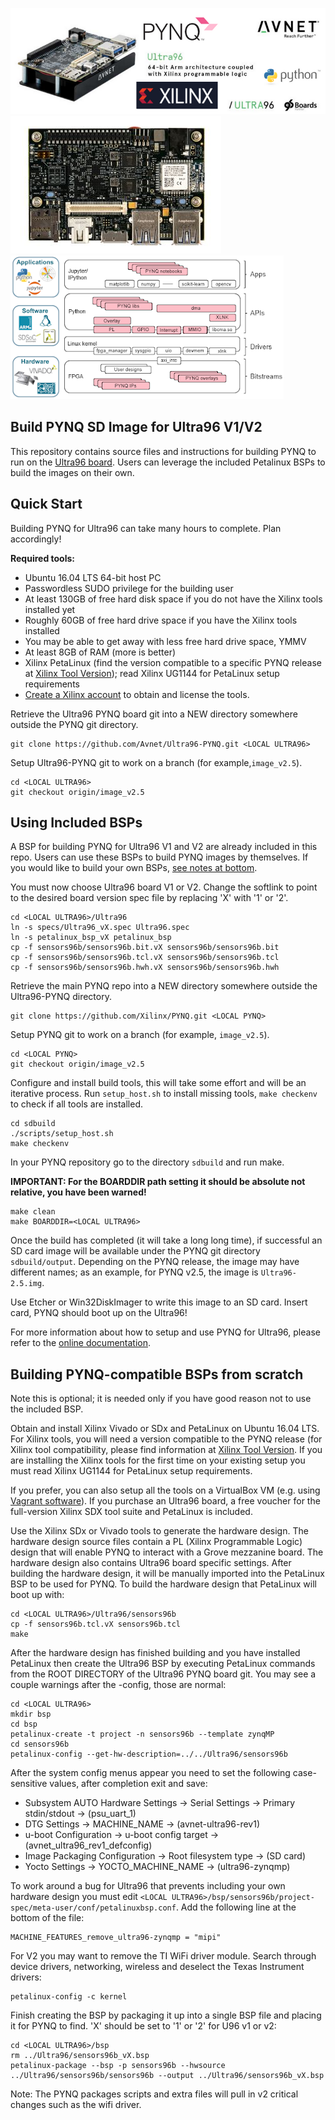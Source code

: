 ![alt tag](./ultra96-pynq.png)\
![alt tag](./ultra96_v2-pynq.png)
![alt tag](./software.png)

## Build PYNQ SD Image for Ultra96 V1/V2

This repository contains source files and instructions for building PYNQ to run on the 
[Ultra96 board](http://zedboard.org/product/ultra96). Users can leverage the included
Petalinux BSPs to build the images on their own.

## Quick Start

Building PYNQ for Ultra96 can take many hours to complete.  Plan accordingly!

**Required tools:**
* Ubuntu 16.04 LTS 64-bit host PC
* Passwordless SUDO privilege for the building user
* At least 130GB of free hard disk space if you do not have the Xilinx tools installed yet
* Roughly 60GB of free hard drive space if you have the Xilinx tools installed
* You may be able to get away with less free hard drive space, YMMV
* At least 8GB of RAM (more is better)
* Xilinx PetaLinux (find the version compatible to a specific PYNQ release at
[Xilinx Tool Version](https://pynq.readthedocs.io/en/latest/pynq_sd_card.html));
read Xilinx UG1144 for PetaLinux setup requirements
* [Create a Xilinx account](https://www.xilinx.com/registration/create-account.html) to obtain and license the tools.

Retrieve the Ultra96 PYNQ board git into a NEW directory somewhere outside the PYNQ git directory.

```shell
git clone https://github.com/Avnet/Ultra96-PYNQ.git <LOCAL ULTRA96>
```

Setup Ultra96-PYNQ git to work on a branch (for example,`image_v2.5`).

```shell
cd <LOCAL ULTRA96>
git checkout origin/image_v2.5
```

## Using Included BSPs

A BSP for building PYNQ for Ultra96 V1 and V2 are already included in this repo.
Users can use these BSPs to build PYNQ images by themselves.
If you would like to build your own BSPs, [see notes at bottom](#building-pynq-compatible-bsps-from-scratch).

You must now choose Ultra96 board V1 or V2.  Change the softlink to point to the desired board version spec file by replacing 'X' with '1' or '2'.

```shell
cd <LOCAL ULTRA96>/Ultra96
ln -s specs/Ultra96_vX.spec Ultra96.spec
ln -s petalinux_bsp_vX petalinux_bsp
cp -f sensors96b/sensors96b.bit.vX sensors96b/sensors96b.bit
cp -f sensors96b/sensors96b.tcl.vX sensors96b/sensors96b.tcl
cp -f sensors96b/sensors96b.hwh.vX sensors96b/sensors96b.hwh
```

Retrieve the main PYNQ repo into a NEW directory somewhere outside the Ultra96-PYNQ directory.

```shell
git clone https://github.com/Xilinx/PYNQ.git <LOCAL PYNQ>
```

Setup PYNQ git to work on a branch (for example, `image_v2.5`).

```shell
cd <LOCAL PYNQ>
git checkout origin/image_v2.5
```

Configure and install build tools, this will take some effort and will be an iterative process. Run `setup_host.sh` to install missing tools, `make checkenv` to check if all tools are installed.

```shell
cd sdbuild
./scripts/setup_host.sh
make checkenv
```

In your PYNQ repository go to the directory `sdbuild` and run make.

**IMPORTANT: For the BOARDDIR path setting it should be absolute not relative, you have been warned!**

```shell
make clean
make BOARDDIR=<LOCAL ULTRA96>
```

Once the build has completed (it will take a long long time), if successful an SD card image will be available under the PYNQ git directory `sdbuild/output`.
Depending on the PYNQ release, the image may have different names; 
as an example, for PYNQ v2.5, the image is `Ultra96-2.5.img`.

Use Etcher or Win32DiskImager to write this image to an SD card. 
Insert card, PYNQ should boot up on the Ultra96!

For more information about how to setup and use PYNQ for Ultra96, please refer
to the [online documentation](https://ultra96-pynq.readthedocs.io/en/latest/).

## Building PYNQ-compatible BSPs from scratch

Note this is optional; it is needed only if you have good reason not to use the included BSP.

Obtain and install Xilinx Vivado or SDx and PetaLinux on Ubuntu 16.04 
LTS. For Xilinx tools, you will need a version compatible to the PYNQ release
(for Xilinx tool compatibility, please find information at 
[Xilinx Tool Version](https://pynq.readthedocs.io/en/latest/pynq_sd_card.html).
If you are installing the Xilinx tools for the first time on your 
existing setup you must read Xilinx UG1144 for PetaLinux setup requirements.

If you prefer, you can also setup all the tools on a VirtualBox VM 
(e.g. using [Vagrant software](https://pynq.readthedocs.io/en/latest/pynq_sd_card.html#prepare-the-building-environment)).
If you purchase an Ultra96 board, a free voucher for the full-version Xilinx 
SDX tool suite and PetaLinux is included.

Use the Xilinx SDx or Vivado tools to generate the hardware design.
The hardware design source files contain a PL (Xilinx Programmable Logic) 
design that will enable PYNQ to interact with a Grove mezzanine board.
The hardware design also contains Ultra96 board specific settings.
After building the hardware design, it will be manually imported into the 
PetaLinux BSP to be used for PYNQ. To build the hardware design that 
PetaLinux will boot up with:

```shell
cd <LOCAL ULTRA96>/Ultra96/sensors96b
cp -f sensors96b.tcl.vX sensors96b.tcl
make
```

After the hardware design has finished building and you have installed 
PetaLinux then create the Ultra96 BSP by executing PetaLinux commands from the 
ROOT DIRECTORY of the Ultra96 PYNQ board git. You may see a couple warnings 
after the -config, those are normal:

```shell
cd <LOCAL ULTRA96>
mkdir bsp
cd bsp
petalinux-create -t project -n sensors96b --template zynqMP
cd sensors96b
petalinux-config --get-hw-description=../../Ultra96/sensors96b
```

After the system config menus appear you need to set the following case-sensitive values, after completion exit and save:
* Subsystem AUTO Hardware Settings → Serial Settings → Primary stdin/stdout → (psu_uart_1)
* DTG Settings → MACHINE_NAME → (avnet-ultra96-rev1)
* u-boot Configuration → u-boot config target → (avnet_ultra96_rev1_defconfig)
* Image Packaging Configuration → Root filesystem type → (SD card)
* Yocto Settings → YOCTO_MACHINE_NAME → (ultra96-zynqmp)

To work around a bug for Ultra96 that prevents including your own hardware 
design you must edit `<LOCAL ULTRA96>/bsp/sensors96b/project-spec/meta-user/conf/petalinuxbsp.conf`.
Add the following line at the bottom of the file: 
```
MACHINE_FEATURES_remove_ultra96-zynqmp = "mipi"
```

For V2 you may want to remove the TI WiFi driver module. Search through 
device drivers, networking, wireless and deselect the Texas Instrument drivers:
```shell
petalinux-config -c kernel
```

Finish creating the BSP by packaging it up into a single BSP file and placing 
it for PYNQ to find. 'X' should be set to '1' or '2' for U96 v1 or v2:

```shell
cd <LOCAL ULTRA96>/bsp
rm ../Ultra96/sensors96b_vX.bsp
petalinux-package --bsp -p sensors96b --hwsource ../Ultra96/sensors96b/sensors96b --output ../Ultra96/sensors96b_vX.bsp
```

Note: The PYNQ packages scripts and extra files will pull in v2 critical changes such as the wifi driver.